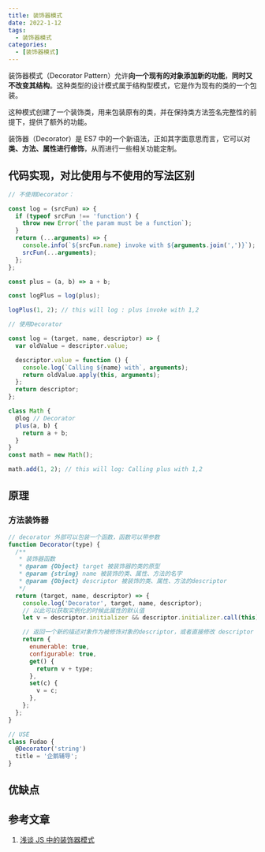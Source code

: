 ```yaml
---
title: 装饰器模式
date: 2022-1-12
tags:
  - 装饰器模式
categories:
  - [装饰器模式]
---
```


装饰器模式（Decorator Pattern）允许**向一个现有的对象添加新的功能**，**同时又不改变其结构**。这种类型的设计模式属于结构型模式，它是作为现有的类的一个包装。

这种模式创建了一个装饰类，用来包装原有的类，并在保持类方法签名完整性的前提下，提供了额外的功能。

装饰器（Decorator）是 ES7 中的一个新语法，正如其字面意思而言，它可以对**类、方法、属性进行修饰**，从而进行一些相关功能定制。

## 代码实现，对比使用与不使用的写法区别

```js
// 不使用Decorator：

const log = (srcFun) => {
  if (typeof srcFun !== 'function') {
    throw new Error(`the param must be a function`);
  }
  return (...arguments) => {
    console.info(`${srcFun.name} invoke with ${arguments.join(',')}`);
    srcFun(...arguments);
  };
};

const plus = (a, b) => a + b;

const logPlus = log(plus);

logPlus(1, 2); // this will log : plus invoke with 1,2
```

```js
// 使用Decorator

const log = (target, name, descriptor) => {
  var oldValue = descriptor.value;

  descriptor.value = function () {
    console.log(`Calling ${name} with`, arguments);
    return oldValue.apply(this, arguments);
  };
  return descriptor;
};

class Math {
  @log // Decorator
  plus(a, b) {
    return a + b;
  }
}
const math = new Math();

math.add(1, 2); // this will log: Calling plus with 1,2
```

## 原理

### 方法装饰器

```js
// decorator 外部可以包装一个函数，函数可以带参数
function Decorator(type) {
  /**
   * 装饰器函数
   * @param {Object} target 被装饰器的类的原型
   * @param {string} name 被装饰的类、属性、方法的名字
   * @param {Object} descriptor 被装饰的类、属性、方法的descriptor
   */
  return (target, name, descriptor) => {
    console.log('Decorator', target, name, descriptor);
    // 以此可以获取实例化的时候此属性的默认值
    let v = descriptor.initializer && descriptor.initializer.call(this);

    // 返回一个新的描述对象作为被修饰对象的descriptor，或者直接修改 descriptor 也可以
    return {
      enumerable: true,
      configurable: true,
      get() {
        return v + type;
      },
      set(c) {
        v = c;
      },
    };
  };
}

// USE
class Fudao {
  @Decorator('string')
  title = '企鹅辅导';
}
```

## 优缺点

## 参考文章

1. [浅谈 JS 中的装饰器模式](https://imweb.io/topic/5b1403bbd4c96b9b1b4c4e9e)
